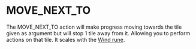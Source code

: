 # MOVE_NEXT_TO

The MOVE_NEXT_TO action will make progress moving towards the tile given as argument but will stop 1 tile away from it. Allowing you to perform actions on that tile. It scales with the [Wind rune](WindRune).
